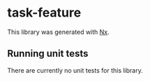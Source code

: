 # task-feature

This library was generated with [Nx](https://nx.dev).

## Running unit tests

There are currently no unit tests for this library.

